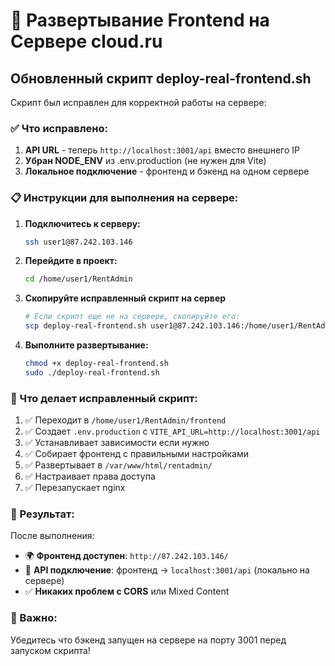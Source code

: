 # 🚀 Развертывание Frontend на Сервере cloud.ru

## Обновленный скрипт deploy-real-frontend.sh

Скрипт был исправлен для корректной работы на сервере:

### ✅ Что исправлено:

1. **API URL** - теперь `http://localhost:3001/api` вместо внешнего IP
2. **Убран NODE_ENV** из .env.production (не нужен для Vite)
3. **Локальное подключение** - фронтенд и бэкенд на одном сервере

### 📋 Инструкции для выполнения на сервере:

1. **Подключитесь к серверу:**
   ```bash
   ssh user1@87.242.103.146
   ```

2. **Перейдите в проект:**
   ```bash
   cd /home/user1/RentAdmin
   ```

3. **Скопируйте исправленный скрипт на сервер**
   ```bash
   # Если скрипт еще не на сервере, скопируйте его:
   scp deploy-real-frontend.sh user1@87.242.103.146:/home/user1/RentAdmin/
   ```

4. **Выполните развертывание:**
   ```bash
   chmod +x deploy-real-frontend.sh
   sudo ./deploy-real-frontend.sh
   ```

### 🔧 Что делает исправленный скрипт:

1. ✅ Переходит в `/home/user1/RentAdmin/frontend`
2. ✅ Создает `.env.production` с `VITE_API_URL=http://localhost:3001/api`
3. ✅ Устанавливает зависимости если нужно
4. ✅ Собирает фронтенд с правильными настройками
5. ✅ Развертывает в `/var/www/html/rentadmin/`
6. ✅ Настраивает права доступа
7. ✅ Перезапускает nginx

### 🎯 Результат:

После выполнения:
- 🌍 **Фронтенд доступен**: `http://87.242.103.146/`
- 🔗 **API подключение**: фронтенд -> `localhost:3001/api` (локально на сервере)
- ✅ **Никаких проблем с CORS** или Mixed Content

### 🚨 Важно:

Убедитесь что бэкенд запущен на сервере на порту 3001 перед запуском скрипта!